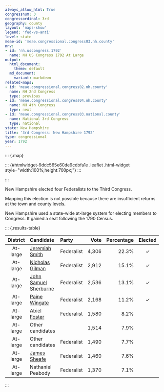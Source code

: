 ```yaml
---
always_allow_html: True
congressnum: 3
congressordinal: 3rd
geography: county
layout: 'maps-show'
legend: 'fed-vs-anti'
level: state
meae-id: 'meae.congressional.congress03.nh.county'
nnv:
- id: 'nh.uscongress.1792'
  name: NH US Congress 1792 At Large
output:
  html_document:
    theme: default
  md_document:
    variant: markdown
related-maps:
- id: 'meae.congressional.congress02.nh.county'
  name: NH 2nd Congress
  type: previous
- id: 'meae.congressional.congress04.nh.county'
  name: NH 4th Congress
  type: next
- id: 'meae.congressional.congress03.national.county'
  name: National 3rd Congress
  type: national
state: New Hampshire
title: '3rd Congress: New Hampshire 1792'
type: congressional
year: 1792
---
```


::: {.map}
<!--html_preserve-->
::: {#htmlwidget-9ddc565e60de9cdbfa1e .leaflet .html-widget style="width:100%;height:700px;"}
:::

<script type="application/json" data-for="htmlwidget-9ddc565e60de9cdbfa1e">{"x":{"options":{"minZoom":7,"maxZoom":12,"crs":{"crsClass":"L.Proj.CRS","code":"ESRI:32110","proj4def":"+proj=tmerc +lat_0=42.5 +lon_0=-71.66666666666667 +k=0.999966667 +x_0=300000 +y_0=0 +ellps=GRS80 +datum=NAD83 +units=m +no_defs","projectedBounds":null,"options":{"resolutions":[1048576,524288,262144,131072,65536,32768,16384,8192,4096,2048,1024,512,256,128,64,32,16,8,4,2,1]}},"zoomControl":false,"dragging":true},"calls":[{"method":"setMaxBounds","args":[42.2469859968746,-73.0072479093767,45.7553024920437,-70.1609510040495]},{"method":"addPolygons","args":[[[[{"lng":[-71.944792703227,-71.9288116934892,-72.2215627906209,-72.2829818109849,-72.4585198692103,-72.491122882699,-72.5160828905408,-72.5088588889981,-72.5427849019116,-72.5572479093767,-72.5528349098559,-72.5244319023333,-72.5321869072862,-72.473828889041,-72.4437638811785,-72.4673648918064,-72.4350688830784,-72.452101893402,-72.4337018917169,-72.4386938945784,-72.3955258839429,-72.410354890037,-72.3901048848782,-72.4159788946753,-72.3963618914066,-72.380301889866,-72.3985648973945,-72.3801968949549,-72.3296218798838,-72.2065598379821,-72.1064648027445,-72.0771467924439,-72.0672617891152,-72.0564617854443,-71.9352217442159,-72.0113477639775,-72.0468977742326,-72.0514577736212,-72.0900297831703,-72.0654307709161,-72.0454007642522,-72.0415397610401,-72.0089957481466,-72.0367917570479,-72.023403751263,-72.0381497542745,-72.062374751329,-72.0060677326373,-71.9743727130529,-71.944792703227],"lat":[42.7885950029019,42.7122439889178,42.7199769810478,42.7215579793709,42.7268619746927,42.7724749822701,42.7659589802223,42.7799289831023,42.8084909873958,42.8530289953373,42.8849780015121,42.9155840082155,42.9549550153799,42.9720550205124,43.0062540279326,43.0526580358843,43.084757042971,43.1614230567905,43.233284070845,43.2529140743507,43.3126140869185,43.3316840899889,43.3569360953631,43.3765400981647,43.4288831085546,43.4899751204392,43.5134441241944,43.572205135698,43.6002111425544,43.5847681437346,43.5535001412015,43.5446411405102,43.544004140713,43.5427541408315,43.5284591420974,43.4370011226247,43.4113001166872,43.3763181100172,43.3225760987381,43.2550530869085,43.2547910875054,43.2227540816309,43.187884076142,43.1825630742508,43.1601600704784,43.1288170641206,42.9448470287084,42.9439090303329,42.7893930021138,42.7885950029019]}]],[[{"lng":[-71.0843355690551,-71.0455475274248,-71.0100314804456,-71.0006824648044,-71.0955194965596,-71.1670095206411,-71.1632445181297,-71.1555195136661,-71.1313705000095,-71.3512845728875,-71.3586005743997,-71.3618905762646,-71.5646156427524,-71.5605416402913,-71.5323706242029,-71.5221936167147,-71.648272658141,-71.6509116550994,-71.6856876651428,-71.7280856792476,-71.7155636740389,-71.7277506772369,-71.6907226621602,-71.8636847161332,-71.8880147237941,-71.8944467266713,-71.9307067430074,-71.9352217442159,-72.0564617854443,-72.0672617891152,-72.0771467924439,-72.1064648027445,-72.2065598379821,-72.3296218798838,-72.3028688773897,-72.2509318624341,-72.2050148490598,-72.183343844164,-72.184789848112,-72.0906688231221,-72.1142738311177,-72.1169868337234,-72.102476830161,-72.0900598256965,-72.0951008281338,-72.0526198173969,-72.0318558106291,-72.0452308155831,-72.0314938118234,-72.048335817234,-72.0555308205507,-72.0337048145278,-72.0400838181964,-72.0428028191615,-72.0661678290904,-72.0478898260684,-72.0684978350236,-72.0334658252764,-72.0331368263474,-71.90690978578,-71.8724727734818,-71.8376577625043,-71.812902754684,-71.802354753539,-71.7647467417448,-71.7027817213715,-71.6618307092817,-71.6458907061213,-71.5781556850382,-71.5942606916883,-71.573084685589,-71.597223695019,-71.5598246827969,-71.5398986776248,-71.5625446861404,-71.5469866826151,-71.5878076983774,-71.5819836971792,-71.632095719058,-71.5738097019438,-71.5776037047765,-71.5516256974227,-71.5495346983115,-71.4958456828881,-71.5219366939583,-71.5162236936096,-71.541198703352,-71.5090666939451,-71.4879236863854,-71.4645566792896,-71.5024876921094,-71.4983356943692,-71.4288296743063,-71.4380886786181,-71.3978116689496,-71.4425896864051,-71.3849186665088,-71.3572536584165,-71.360665660646,-71.2843976368595,-71.2311226153584,-71.1470675861725,-71.0843355690551],"lat":[45.3053024920437,44.8549734129151,44.2847713107623,44.0765162729168,44.0751022697089,44.0765522677422,44.0558132640521,44.0246492585672,43.9317102422128,43.9184482328798,43.9029012297842,43.915558232013,43.8931192214538,43.8750802182591,43.7650381988381,43.6971911866027,43.6861691805568,43.6212381684341,43.5954751625445,43.5949701610983,43.5778481583185,43.56353315527,43.518061147995,43.4580281312938,43.4508381291739,43.4630171312356,43.5332961431418,43.5284591420974,43.5427541408315,43.544004140713,43.5446411405102,43.5535001412015,43.5847681437346,43.6002111425544,43.7027271623969,43.7401501710175,43.7709521782102,43.8081621857813,43.863403195904,43.9657922178086,43.9675222173513,43.9944892222082,44.0148902264246,44.0099122259201,44.0218402279403,44.0768052393989,44.0796352405978,44.0872252415478,44.1004762444217,44.0969152432181,44.11129024561,44.1315512500291,44.155759254241,44.1566222543093,44.1897832595917,44.2385032690733,44.2706302742432,44.3018882810835,44.3203742844547,44.3482932936746,44.3366372926833,44.3478102958508,44.3555562980658,44.3933893052803,44.406644308911,44.4137473122136,44.4403033183587,44.4751513251924,44.5021983322822,44.5216903352909,44.5379893389245,44.5585993418717,44.5644783441435,44.5888403491901,44.6028513509895,44.6299613563865,44.661520360758,44.6735433631141,44.7515213755231,44.7913883845816,44.8156123888081,44.8377373936216,44.8626023981486,44.9049894074846,44.9399904129029,44.9645794174854,44.9846504202605,45.0073234253543,45.001041424919,45.0136464279276,45.0133764266487,45.0700724368965,45.1238904487384,45.1420234516647,45.2035624639093,45.2383974686386,45.2333604696171,45.2533454740589,45.269844476874,45.302444485117,45.2497214774845,45.2397714784131,45.3053024920437]}]],[[{"lng":[-71.8944467266713,-71.8880147237941,-71.8636847161332,-71.6907226621602,-71.653389647968,-71.6634396504885,-71.6495966436693,-71.651444640321,-71.6273926296655,-71.5855526142327,-71.5887006144558,-71.6679996392189,-71.6029656120101,-71.6281586200916,-71.5125695767859,-71.4663495641265,-71.4546745557242,-71.449298552563,-71.3922435329666,-71.3753825233666,-71.4512775480539,-71.427070533971,-71.3865115204449,-71.36154050991,-71.3869955135333,-71.8541186686936,-71.8987166834976,-71.9288116934892,-71.944792703227,-71.9743727130529,-72.0060677326373,-72.062374751329,-72.0381497542745,-72.023403751263,-72.0367917570479,-72.0089957481466,-72.0415397610401,-72.0454007642522,-72.0654307709161,-72.0900297831703,-72.0514577736212,-72.0468977742326,-72.0113477639775,-71.9352217442159,-71.9307067430074,-71.8944467266713],"lat":[43.4630171312356,43.4508381291739,43.4580281312938,43.518061147995,43.4888021437348,43.4749861408422,43.4380281343922,43.371517121918,43.3268291143237,43.3012051108475,43.2872521081352,43.260147100555,43.1651160847718,43.160241083063,43.0759750708299,43.1222700809911,43.0442140666464,43.0203930623188,43.0089640619318,42.9391940492646,42.9307200453104,42.8249260260138,42.8234100269789,42.7836340201948,42.698804003275,42.7102939909075,42.7114279897149,42.7122439889178,42.7885950029019,42.7893930021138,42.9439090303329,42.9448470287084,43.1288170641206,43.1601600704784,43.1825630742508,43.187884076142,43.2227540816309,43.2547910875054,43.2550530869085,43.3225760987381,43.3763181100172,43.4113001166872,43.4370011226247,43.5284591420974,43.5332961431418,43.4630171312356]}]],[[{"lng":[-71.5471786104364,-71.2358664968986,-71.247185500055,-71.0367594225604,-71.0266944188574,-71.0731124310994,-70.8906213704679,-70.9151133769223,-70.8708423626282,-70.8400413513634,-70.8359303514184,-70.8642003615821,-70.850801357853,-70.8595023622292,-70.8130243465437,-70.7655943292726,-70.772220330426,-70.76223132782,-70.7373983182877,-70.7666973273855,-70.730798315945,-70.7406133186159,-70.7170273111375,-70.7117193086752,-70.7940573303622,-70.8106083334601,-70.8379563436742,-70.8250353386055,-70.8446723441993,-70.831329339969,-70.829691339132,-70.8189323361288,-70.8172963343357,-70.8239423364793,-70.8253973369381,-70.8486253441125,-70.8855983575883,-70.9292683722312,-71.0312024046249,-71.0642024126202,-71.1325034361208,-71.1852044519267,-71.181804447762,-71.2455054691488,-71.2559544722455,-71.2942054827125,-71.3869955135333,-71.36154050991,-71.3865115204449,-71.427070533971,-71.4512775480539,-71.3753825233666,-71.3922435329666,-71.449298552563,-71.4546745557242,-71.4663495641265,-71.5125695767859,-71.6281586200916,-71.6029656120101,-71.6679996392189,-71.5887006144558,-71.5855526142327,-71.6273926296655,-71.651444640321,-71.6495966436693,-71.6194866339854,-71.6004126270982,-71.5471786104364],"lat":[43.4527581403775,43.2847641186781,43.2741911163447,43.1442640983795,43.1380360975127,43.0817240854793,43.0829740912553,43.0528500848259,43.0605550876183,43.0423850851126,43.0678020900395,43.0812960917361,43.0942980945949,43.1206370993023,43.1168530999894,43.0903920964201,43.0715510926625,43.0844250953941,43.0617150918477,43.049998088755,43.0590970915504,43.048393089233,43.0550710912014,43.0425530889932,42.9399190670958,42.8966020583832,42.9169110614162,42.9029480591549,42.8861880553849,42.889832056477,42.8845510555236,42.8948510578012,42.8723000535689,42.8711450531504,42.8707000530223,42.8609490504737,42.8824990534553,42.8850080526163,42.8590980446177,42.8062990335872,42.8213980343815,42.7916980271318,42.7375990169443,42.7425990159519,42.7361120143978,42.6969990057797,42.698804003275,42.7836340201948,42.8234100269789,42.8249260260138,42.9307200453104,42.9391940492646,43.0089640619318,43.0203930623188,43.0442140666464,43.1222700809911,43.0759750708299,43.160241083063,43.1651160847718,43.260147100555,43.2872521081352,43.3012051108475,43.3268291143237,43.371517121918,43.4380281343922,43.4437701364169,43.4347841353441,43.4527581403775]}]],[[{"lng":[-71.1670095206411,-71.0955194965596,-71.0006824648044,-70.994327454806,-70.9890684440959,-70.972717425663,-70.9508384172387,-70.9621824204507,-70.9546924161083,-70.9760044214343,-70.9611334159481,-70.9609494141799,-70.986812421361,-70.9859654191102,-70.9730694130621,-70.9308443982348,-70.8817043782052,-70.8096413515228,-70.8250013536699,-70.8284203518007,-70.8599763649358,-70.8526853604654,-70.917569382175,-70.8678523648706,-70.8643883621791,-70.8883863706378,-70.8770373664352,-70.8906213704679,-71.0731124310994,-71.0266944188574,-71.0367594225604,-71.247185500055,-71.2358664968986,-71.5471786104364,-71.6004126270982,-71.6194866339854,-71.6495966436693,-71.6634396504885,-71.653389647968,-71.6907226621602,-71.7277506772369,-71.7155636740389,-71.7280856792476,-71.6856876651428,-71.6509116550994,-71.648272658141,-71.5221936167147,-71.5323706242029,-71.5605416402913,-71.5646156427524,-71.3618905762646,-71.3586005743997,-71.3512845728875,-71.1313705000095,-71.1555195136661,-71.1632445181297,-71.1670095206411],"lat":[44.0765522677422,44.0751022697089,44.0765162729168,43.944187248765,43.7924492208966,43.5702641801405,43.5510361772279,43.5410421750178,43.5091941693072,43.4781611628627,43.4691191616286,43.4394741560946,43.414274150592,43.3800321442099,43.3495721388981,43.3365241377389,43.2724921272151,43.2254171205447,43.1726951101564,43.1191930999671,43.1659031078211,43.1296311012044,43.1315890996123,43.1181860985881,43.0908130935272,43.0992150943885,43.0916440933022,43.0829740912553,43.0817240854793,43.1380360975127,43.1442640983795,43.2741911163447,43.2847641186781,43.4527581403775,43.4347841353441,43.4437701364169,43.4380281343922,43.4749861408422,43.4888021437348,43.518061147995,43.56353315527,43.5778481583185,43.5949701610983,43.5954751625445,43.6212381684341,43.6861691805568,43.6971911866027,43.7650381988381,43.8750802182591,43.8931192214538,43.915558232013,43.9029012297842,43.9184482328798,43.9317102422128,44.0246492585672,44.0558132640521,44.0765522677422]}]]],null,null,{"interactive":true,"className":"","stroke":true,"color":"#bbb","weight":2,"opacity":1,"fill":true,"fillColor":["#FFFFFF","#FFFFFF","#FFFFFF","#FFFFFF","#FFFFFF"],"fillOpacity":1,"dashArray":"5, 5","smoothFactor":1,"noClip":false},["<b>Cheshire County, New Hampshire<\/b><br/>","<b>Grafton County, New Hampshire<\/b><br/>","<b>Hillsborough County, New Hampshire<\/b><br/>","<b>Rockingham County, New Hampshire<\/b><br/>","<b>Strafford County, New Hampshire<\/b><br/>"],null,["Cheshire County","Grafton County","Hillsborough County","Rockingham County","Strafford County"],{"interactive":false,"permanent":false,"direction":"auto","opacity":1,"offset":[0,0],"textsize":"10px","textOnly":false,"className":"","sticky":true},null]},{"method":"addPolygons","args":[[[[{"lng":[-70.6170250097467,-70.6149710036071,-70.6109510040495,-70.613408977044,-70.6170250097467],"lat":[42.9772249866355,42.9785760173521,42.9766339868857,42.9734080018503,42.9772249866355]}],[{"lng":[-70.8106293412168,-70.8173060245697,-70.8176542464881,-70.822375032606,-70.8294730266229,-70.8306170091194,-70.8249679882939,-70.8259849800901,-70.8303489674677,-70.8357809556853,-70.8349580085449,-70.8308970211109,-70.8376380193999,-70.8358592269944,-70.8285900064626,-70.8205459860422,-70.8193119777295,-70.8109990047684,-70.8156630237936,-70.8167550222349,-70.8172960099673,-70.820896000966,-70.8307949723852,-70.8372029818432,-70.8486249740548,-70.8566970027768,-70.8855979740892,-70.9001980259277,-70.9054980078858,-70.9139449778998,-70.9266340067172,-70.9307989727441,-70.9560000396463,-70.960000001994,-70.9693999878055,-70.9814709916678,-70.9976009866503,-71.0312010314925,-71.0444009969592,-71.053601020173,-71.0581009684557,-71.0642009861611,-71.0722009983512,-71.081701989624,-71.0913020482537,-71.1018020018967,-71.1037929854065,-71.1245030361282,-71.1325029944526,-71.1435030036031,-71.149702993339,-71.166664977486,-71.1861040037052,-71.1833029733556,-71.1826419954479,-71.1818030156452,-71.2086040161784,-71.2239039962695,-71.2265009978886,-71.2334040301393,-71.2455039730919,-71.2495039929445,-71.2559540015409,-71.2660050178009,-71.2679050024174,-71.2789289815863,-71.2942049996617,-71.3130409745839,-71.3302059928684,-71.3518740095945,-71.3653069649542,-71.4203079912132,-71.4314080154843,-71.4323079834444,-71.4491100147233,-71.467708960637,-71.4995099888112,-71.5390109790521,-71.5974130196955,-71.6018129731674,-71.6128130225049,-71.6420139875383,-71.7267170007704,-71.7495170141112,-71.7506169908873,-71.8113190143927,-71.8116190400574,-71.8560470187045,-71.8847219683173,-71.936076009706,-71.9497900058429,-71.9814019966356,-72.0608110234506,-72.1245259837852,-72.2036440415805,-72.2395119892381,-72.2700730267276,-72.2829809798011,-72.2936340201142,-72.3201499703854,-72.4010539802355,-72.4378040037026,-72.4585189859541,-72.4586119875683,-72.4596670106646,-72.4619629619846,-72.4638249969264,-72.4644139869696,-72.4730710109149,-72.4742819943731,-72.475283988164,-72.4756259743419,-72.4759380324026,-72.4773350068841,-72.4773979739375,-72.483916018014,-72.4873010038356,-72.4883880327362,-72.4889470023557,-72.4916810180834,-72.4973910157492,-72.5015279907093,-72.5120500047709,-72.5164530113565,-72.5167309773798,-72.5151590258884,-72.5083719682168,-72.5088579814662,-72.5117460163054,-72.5183540052138,-72.5395999905226,-72.542907996778,-72.5425970108279,-72.5421009806266,-72.5429680263111,-72.5454499828553,-72.5461009814401,-72.5469999885414,-72.5476460040142,-72.5486359955722,-72.5534260160519,-72.5555390458561,-72.5567499519814,-72.5569360288498,-72.5567499921294,-72.5542320070271,-72.5549449776906,-72.5553490225269,-72.5554150002183,-72.5533629993311,-72.5528339891063,-72.5464909909497,-72.5407079971456,-72.5314689863282,-72.5315580507407,-72.5314330021004,-72.5291909719593,-72.5246169966331,-72.5242419979769,-72.5258870201831,-72.5262899796145,-72.5268800190673,-72.5270650035855,-72.5266239913111,-72.5268410130752,-72.5280520078758,-72.5329680225801,-72.5336809841333,-72.5317819807986,-72.5234049821596,-72.5190450151057,-72.507901013802,-72.5042259902333,-72.4925969936187,-72.4837290098866,-72.4831689858224,-72.4811769969186,-72.4746989889962,-72.4692839748691,-72.4659850046287,-72.4616269860934,-72.4618769662463,-72.4637770063482,-72.4640260399812,-72.4643069641963,-72.4651489990233,-72.4645889656289,-72.4638729848634,-72.4599509767386,-72.4569359678406,-72.4487139921821,-72.4437619901365,-72.4446349924955,-72.4477810062181,-72.4570350000131,-72.4608689948631,-72.4619290043524,-72.462988982472,-72.4609049976297,-72.4604070198685,-72.4610320379906,-72.4644609951546,-72.4670819821321,-72.4664910172268,-72.4625340548749,-72.4562370085414,-72.4512810058025,-72.4452020051122,-72.4398700268891,-72.4361900300056,-72.435066017809,-72.437810993564,-72.4383720119783,-72.4387459787534,-72.4396199925572,-72.4429579924777,-72.4424270044563,-72.43890201514,-72.4333790077342,-72.4331600005294,-72.432784962929,-72.435935987916,-72.4429330167327,-72.442184013628,-72.4415289723866,-72.440748947878,-72.4425280169492,-72.4501130052003,-72.4528289993624,-72.4532040088623,-72.4567020206499,-72.4563360249709,-72.4528010356441,-72.4515529794906,-72.4521000151222,-72.4518679503843,-72.452649962354,-72.4488089460684,-72.4434050156909,-72.4437490403854,-72.4494350085978,-72.450279992332,-72.447936004188,-72.4462809801292,-72.4389690055096,-72.4377190254309,-72.4388749973974,-72.4393129953753,-72.43940699143,-72.4405000333366,-72.4391559768558,-72.4338100086031,-72.4391869944936,-72.4387549768485,-72.4375040309095,-72.4363780153455,-72.4300599736848,-72.4287150321749,-72.4215830073687,-72.4155750315737,-72.4154499780921,-72.4097520156726,-72.4095650231335,-72.4078419970549,-72.4053659728059,-72.4036729825081,-72.4027000149537,-72.3988769929881,-72.3971229759313,-72.3955250701663,-72.3959299739411,-72.3971499963723,-72.3976190141605,-72.4034700110563,-72.4101970004922,-72.4091309905706,-72.4090369971876,-72.4065470058804,-72.4009810186516,-72.3909200368266,-72.3921700162379,-72.4039490021839,-72.4145050245125,-72.4149110036004,-72.4158830089058,-72.4131539658911,-72.4111789967079,-72.4047200025235,-72.4034019851573,-72.4001310058732,-72.399971982337,-72.3988710024378,-72.3957910292426,-72.3958169969352,-72.3934889958971,-72.3905669984307,-72.3912849624861,-72.3926280076898,-72.3920920019415,-72.386940977782,-72.3868469434319,-72.3838000189268,-72.3815650151466,-72.3814689948523,-72.3813430136264,-72.381374002785,-72.3812479961225,-72.3803620250604,-72.3816769631043,-72.383275996812,-72.3841530028444,-72.3846860069277,-72.3963050174042,-72.3985629985046,-72.3969270425153,-72.3962240132987,-72.3957209842045,-72.3955730119775,-72.395634990026,-72.3940300057595,-72.3917679939768,-72.3903229591186,-72.3862040006364,-72.3814849891311,-72.3805399877666,-72.3815409898201,-72.3807829878543,-72.3810940028617,-72.3825629865718,-72.3819319697028,-72.3801399765936,-72.3801959950547,-72.3749879919383,-72.3639160020154,-72.3543900033757,-72.3506169917927,-72.3424749932978,-72.3364699918953,-72.3279169813643,-72.3278539711477,-72.3295220111799,-72.3327000112216,-72.3347450379208,-72.3344010107352,-72.3314200197341,-72.3302239776559,-72.3289659797575,-72.3273619857501,-72.3293450064819,-72.3293769965551,-72.3297230499563,-72.3296599892101,-72.3258220030163,-72.317701998002,-72.3139569906348,-72.3145869877775,-72.3140829837814,-72.314020009187,-72.3091020096555,-72.3088570106254,-72.3056130165136,-72.3026519627062,-72.3024950010133,-72.3027139926279,-72.3047920185789,-72.3051069974833,-72.3056729970659,-72.3053259969787,-72.3027100224838,-72.3034339885142,-72.3023309864624,-72.3015750006351,-72.3003460227064,-72.3003289803668,-72.3002199941035,-72.2955560084606,-72.2922149971246,-72.2862250075076,-72.2832919976485,-72.2827870060907,-72.2812420085004,-72.2760719932789,-72.2751870133225,-72.2711799723594,-72.2675229905473,-72.2650650035846,-72.2489430347889,-72.2400249657646,-72.2327130130947,-72.2322390240781,-72.2346359855895,-72.2370620193165,-72.2375979995283,-72.2369669758631,-72.2327440091821,-72.2275399861415,-72.2249050051527,-72.2220690005079,-72.2180989616814,-72.2108150138023,-72.2050130172389,-72.2047599855499,-72.2051079754662,-72.2052970176797,-72.2035319747314,-72.2052989968366,-72.2055210519418,-72.2054889836907,-72.204070013389,-72.1985500001063,-72.1974140028842,-72.1943519771353,-72.1905009696193,-72.1874369983533,-72.1833330206831,-72.1833639752566,-72.1850050196481,-72.1869600034211,-72.1875910088492,-72.1885699777388,-72.1862379824349,-72.1822030098694,-72.1832440203952,-72.1828640002201,-72.1830219956645,-72.1853899997309,-72.1879159555147,-72.1829559841771,-72.1768270076627,-72.170414005788,-72.168928997107,-72.1674759835318,-72.1675070053292,-72.171493987483,-72.172944972708,-72.17278499167,-72.1706039915147,-72.1633609853589,-72.1592159693428,-72.1585850008717,-72.1513240187983,-72.1426209907843,-72.1357849823317,-72.132980976107,-72.1226539834083,-72.1180129409672,-72.1179469596655,-72.1180409898563,-72.1167659770615,-72.1187639933712,-72.1173930038675,-72.1108720140245,-72.1044209998617,-72.1005010206075,-72.0986889844839,-72.0994619508746,-72.100542991523,-72.0992999749046,-72.090839021117,-72.0931089754372,-72.0980909901779,-72.1043939806031,-72.1060040001319,-72.1120099840288,-72.1129109773486,-72.1147019850459,-72.113437017851,-72.1129839889889,-72.1117500052326,-72.1123879945182,-72.1169410078402,-72.1100880130232,-72.1090189928644,-72.1036069996852,-72.1052919595192,-72.0998790378002,-72.0946530070084,-72.0922440088073,-72.0905039905802,-72.093777982751,-72.0956690256625,-72.0940559964252,-72.0904779988868,-72.0848709529154,-72.082970012269,-72.0820210286886,-72.0818000166999,-72.0799959993925,-72.075003979714,-72.0789650008333,-72.0795950080853,-72.0765559836632,-72.0664219823574,-72.0627129758594,-72.0684050179651,-72.0691499940888,-72.0654149918621,-72.0588630033111,-72.0553129925084,-72.0534819706346,-72.0482890336661,-72.0482790297497,-72.0511769944589,-72.0499829835383,-72.0420880210732,-72.0402790319864,-72.0385259943592,-72.0334500178487,-72.0318979669671,-72.0337389924411,-72.0473049884916,-72.0462350139296,-72.03755398008,-72.0342899554417,-72.0318779894705,-72.0312400131741,-72.0329830083331,-72.0396739747705,-72.0425920101794,-72.0434819730579,-72.0492210076293,-72.0512499977503,-72.0548309917951,-72.0528599807027,-72.0523419995498,-72.046430005992,-72.0407279785294,-72.037288003652,-72.03678298271,-72.0337030315352,-72.0367489934373,-72.0416339749668,-72.0420450053677,-72.0420909923235,-72.0426449849643,-72.042866993245,-72.042122012297,-72.0421029843791,-72.0441020250969,-72.0426729865043,-72.0423869961994,-72.0481010093771,-72.0486720328003,-72.0521960121093,-72.056860996778,-72.0569879998892,-72.0613380041472,-72.0659110168758,-72.0646089953311,-72.0596149462697,-72.0581940411857,-72.0580659864625,-72.0587960059403,-72.059717000834,-72.0559029880072,-72.0532330185536,-72.0530429491675,-72.0539949802927,-72.050209987226,-72.0478890140417,-72.0490000356719,-72.0510019492374,-72.055693980466,-72.0580329602702,-72.0597819954678,-72.0605180187643,-72.0608780002907,-72.0611739980174,-72.0603780028977,-72.0588799724991,-72.0608459881247,-72.0645440327372,-72.0677740140526,-72.0654339677243,-72.0588800092547,-72.0560780028584,-72.0540459881929,-72.0457450259769,-72.0437759851039,-72.0398369826544,-72.03900399201,-72.0334649972035,-72.0323169984755,-72.0324439930751,-72.0315489940227,-72.0323410318604,-72.0336789963857,-72.0331359786685,-72.0313220228431,-72.0296980173577,-72.019130007364,-72.0121729880215,-72.0017920285435,-71.9936620069723,-71.9864840071904,-71.9846169938294,-71.9842819647409,-71.9811199813548,-71.9631329771557,-71.9581189969947,-71.9565169901343,-71.9451630026926,-71.9353949893982,-71.929110014669,-71.9250879644883,-71.9174339743494,-71.9069089780702,-71.9023319973321,-71.8913729589005,-71.8884839907768,-71.8881819702234,-71.8849169771208,-71.883973020619,-71.8811539514602,-71.8786959888122,-71.8769739828588,-71.8762899838155,-71.8724719489433,-71.8714879848947,-71.8632910006238,-71.8609739919555,-71.8552569840497,-71.8463469881436,-71.8415899919809,-71.8332609737956,-71.8296040067139,-71.8248490296983,-71.8205349985202,-71.8197830189784,-71.8143509865324,-71.8123259796277,-71.8125430071801,-71.8146860188078,-71.8157099895201,-71.8160650029115,-71.8124239585802,-71.8157729865431,-71.8141410198431,-71.8094229828526,-71.8088279868137,-71.8076600173373,-71.8029219830941,-71.8001339752456,-71.8034889926258,-71.802992983322,-71.7977559910691,-71.7945869917154,-71.7916090211831,-71.7786130048239,-71.7768039976016,-71.7753990200132,-71.7749159811999,-71.7728010268421,-71.7690690212705,-71.7678879843662,-71.7657190039658,-71.7560909946263,-71.7495329866817,-71.7455520079209,-71.7450110070912,-71.7431040102654,-71.7388149984,-71.737835971595,-71.7315200015617,-71.7212010069927,-71.717159021342,-71.7089340066039,-71.703067985591,-71.6994339641361,-71.6944910015724,-71.6915899860932,-71.6851800067346,-71.6826289645243,-71.6774860116498,-71.6795229952838,-71.6773840025046,-71.6706669916204,-71.6641909655358,-71.6603939232119,-71.6584460052025,-71.6572179959768,-71.6534730363475,-71.6450680490532,-71.6404039858901,-71.6408470314167,-71.6465509854608,-71.6478639755215,-71.647177013811,-71.6380979961623,-71.6310069677842,-71.6251979990176,-71.625199034296,-71.6346830146721,-71.6336949900087,-71.6304410119527,-71.6254609659351,-71.6220769738329,-71.6196239965859,-71.6137830154697,-71.6078109834277,-71.5994800089861,-71.5954840286803,-71.5947419727413,-71.5943029849973,-71.5902560123797,-71.5891749802013,-71.5869719762399,-71.5866530137329,-71.5866480125084,-71.5890450233276,-71.5866500009128,-71.5838699843337,-71.5793029990622,-71.5770679481591,-71.5802629929221,-71.5849589909339,-71.5856809636157,-71.5874199597939,-71.5936189885498,-71.5942589877476,-71.5920560120142,-71.5836540170064,-71.5768840091774,-71.5730190133087,-71.575193031871,-71.5825129921408,-71.5864450012556,-71.5977630043585,-71.5981160068821,-71.5950519600845,-71.5949879840896,-71.5939229883951,-71.5920909783794,-71.5836000076652,-71.5755189996605,-71.5715109895245,-71.5633989891624,-71.5597300001744,-71.5589849868425,-71.5579720072699,-71.5556880106051,-71.5537479845173,-71.5516699891322,-71.5507430061345,-71.5491120133767,-71.5515729932476,-71.5532999815814,-71.5547059769881,-71.5512199881319,-71.5514769922794,-71.5465210365596,-71.5377240068819,-71.536987001128,-71.5362509925003,-71.5386830348094,-71.5398979750216,-71.5405360290703,-71.544598993782,-71.5492360070361,-71.5492680029121,-71.5486289746399,-71.5478599788664,-71.5490439970087,-71.5535859843782,-71.5569679858566,-71.5547370015447,-71.5540339897775,-71.556017002787,-71.5594400457822,-71.5607510212409,-71.5615189819664,-71.555377012899,-71.554096975809,-71.5565599839607,-71.5557600366694,-71.5485920262842,-71.5528420420699,-71.5571679946205,-71.5558589891998,-71.5508569849208,-71.5480090165245,-71.5468890508747,-71.5486809479461,-71.5541210055158,-71.5573229807419,-71.5626359916373,-71.5621239913808,-71.5581220002137,-71.5585710197375,-71.5618999918318,-71.5617720247849,-71.563538477218,-71.5668879888567,-71.5676450099555,-71.5721630057837,-71.5751520373615,-71.5788509825874,-71.5802410069805,-71.5768929957537,-71.5772080112874,-71.5822590117854,-71.5878229856129,-71.5847980260827,-71.5865300182091,-71.5819509780497,-71.5825600386193,-71.5900240021735,-71.595597974291,-71.596400024064,-71.5946710107851,-71.5980420194763,-71.5941360147699,-71.6001620020767,-71.5992050085336,-71.6003280018634,-71.6049119901304,-71.6113930088421,-71.6130940289449,-71.6147619916776,-71.6180660284873,-71.6183550054636,-71.6174309915566,-71.6225929931371,-71.6232660200026,-71.6245329894075,-71.6253230293421,-71.6254770008667,-71.6250580414841,-71.6251800417433,-71.6292169825044,-71.6320940067223,-71.6305689913775,-71.6239240127356,-71.6184419805604,-71.6142380033244,-71.6142670066687,-71.6132060060069,-71.6111659841448,-71.6062569913303,-71.5991859340451,-71.5968569933541,-71.5969489900653,-71.5929660107422,-71.5843919989434,-71.5800050077893,-71.5717060160727,-71.5731290133992,-71.5692159867764,-71.5709949428359,-71.5713500338081,-71.572949015392,-71.5754999864046,-71.5743140427493,-71.5683859734826,-71.564759989857,-71.5619119592881,-71.5576720015777,-71.5529709834891,-71.552653981682,-71.5566189767095,-71.5567079863941,-71.5521120041364,-71.5506260389963,-71.5490519928726,-71.5503039883002,-71.5495330287761,-71.5459010073469,-71.5401159932941,-71.5360990313939,-71.5320160234064,-71.5291539944572,-71.5288889787701,-71.5223930179005,-71.519400965159,-71.515588005975,-71.51171202955,-71.5129899962299,-71.5090019881297,-71.506986010474,-71.502473020796,-71.4963890086809,-71.4969720134695,-71.4967159966281,-71.4956880100787,-71.4972019775945,-71.5006619843194,-71.5008549543656,-71.5015909778874,-71.5098510152201,-71.5153489897582,-71.5165339780369,-71.520006995149,-71.5214220131838,-71.5198130098876,-71.5169489825137,-71.5154980064612,-71.5177489784234,-71.5174890110646,-71.5161029721638,-71.5149059996208,-71.5162229781691,-71.5223060304523,-71.5241719947248,-71.5271629868605,-71.5316049946496,-71.5346940073744,-71.536881980581,-71.5406499706597,-71.5401020006483,-71.5379160139261,-71.5348789363559,-71.5300910047612,-71.5250160195295,-71.5200220085879,-71.5146090199211,-71.5077589954962,-71.5076740010229,-71.5049999883494,-71.4995280029097,-71.494112005049,-71.4875649843855,-71.4842490159974,-71.479095959211,-71.4779070293456,-71.4732689920236,-71.4672449839432,-71.4664079948798,-71.5024870164887,-71.4990400136081,-71.4999450287057,-71.4940090549675,-71.4922049904275,-71.491084978224,-71.4931499872132,-71.5008739979487,-71.5050909927659,-71.4989290060223,-71.4995270313758,-71.4971639752647,-71.4961050155129,-71.4977859954619,-71.4896600030512,-71.4861190026169,-71.4824430123208,-71.4759310019192,-71.4686399963301,-71.4655470231305,-71.459127974631,-71.4583230020167,-71.4492570157751,-71.4500659904744,-71.4480329903342,-71.4402539844032,-71.4401899964745,-71.4324439907187,-71.4288280063303,-71.4269490160661,-71.4359239904017,-71.433727964089,-71.4267500032881,-71.4236799927915,-71.4246810428017,-71.4190580299817,-71.4179590043081,-71.414596969922,-71.4157920018617,-71.4140450144491,-71.4087769716342,-71.4049579839856,-71.4056359929592,-71.4008180308866,-71.3978100052226,-71.3991000186608,-71.4032669990497,-71.4078250172433,-71.4155530180849,-71.4176530126777,-71.4265130118308,-71.4389660262131,-71.4438829624677,-71.438546012951,-71.4330140319579,-71.4283880097875,-71.4203349906068,-71.417131996403,-71.4133480026866,-71.4121500055646,-71.4069729968089,-71.4026380044024,-71.3939699963689,-71.3894119997503,-71.3843029749797,-71.3801580182096,-71.3776299883171,-71.3752989706002,-71.363012988281,-71.3587069865293,-71.3567360123922,-71.3595579711848,-71.3628310131604,-71.3604049783358,-71.352604033562,-71.3472660057567,-71.3429610080003,-71.3363919820457,-71.331733028451,-71.3209220020977,-71.3143180010648,-71.3090079930971,-71.3011070144066,-71.2970920267356,-71.2912949368721,-71.2872139961254,-71.2837489661571,-71.2799630198879,-71.2723199924741,-71.2649390246194,-71.266754003888,-71.2643940213771,-71.2630420004743,-71.2584810071092,-71.2560860023058,-71.24838198968,-71.2444989728202,-71.2393459708298,-71.2362709837201,-71.2317339776635,-71.2311220269621,-71.2280479734654,-71.2216060019512,-71.2206340120565,-71.2115080307376,-71.2033890269482,-71.1971430156303,-71.1948780075196,-71.1837850141684,-71.1825870052598,-71.1785760118974,-71.1733670074909,-71.1674459981608,-71.1621009852118,-71.1546660111752,-71.1448009891775,-71.1339940064395,-71.1319529966807,-71.127961989455,-71.1245170006735,-71.1236640176988,-71.1199139441238,-71.1201120044348,-71.1162649951914,-71.1166570300097,-71.1107350114823,-71.1073389838147,-71.110743004024,-71.1086750105316,-71.1045659794605,-71.1051509936671,-71.0971249666761,-71.0894830187161,-71.0843340012504,-71.0821140125985,-71.078374994699,-71.0769140002545,-71.0756399893027,-71.0726000032543,-71.0693870032242,-71.0658360012042,-71.0590040568599,-71.0578609586258,-71.0527069928037,-71.04762294497,-71.0473279843856,-71.0463279770514,-71.0432639507867,-71.0410939809429,-71.0375179792813,-71.0375149767321,-71.035153000108,-71.0339950251591,-71.0310389633627,-71.0304739771231,-71.028743993152,-71.0266550232827,-71.0260719975014,-71.0241050094048,-71.0229920053297,-71.0215260001145,-71.0181779827236,-71.0179120290242,-71.0156110109431,-71.0153560235641,-71.0129360123436,-71.0112700139209,-71.0100300103826,-71.0094939517597,-71.0087359852393,-71.008567014337,-71.007140999016,-71.0064699942947,-71.0021189771953,-71.0014910330599,-70.9998639723459,-70.9995129942571,-70.9984509700916,-70.9978119644306,-70.9969859799709,-70.9965619929173,-70.995991051132,-70.9947380193976,-70.9934559952485,-70.9926529528316,-70.9918559418029,-70.9905900084178,-70.989929004005,-70.9898539922108,-70.9891700575376,-70.989067068223,-70.9874399516954,-70.9849009895228,-70.983022537294,-70.9821160162953,-70.9819459924767,-70.9757049893453,-70.975060005646,-70.9748099949485,-70.9732630231739,-70.9729860054655,-70.9727160067055,-70.9724239658395,-70.9669139787192,-70.9629379849067,-70.9601079636307,-70.955859998898,-70.9547070195007,-70.9533219692194,-70.952692992455,-70.952629016722,-70.9539170171804,-70.9546699775637,-70.9590389660302,-70.9617099764952,-70.9619930086449,-70.9624949745488,-70.9633439799312,-70.9633420120622,-70.9586880077702,-70.9571579959509,-70.9540660384264,-70.9540450347393,-70.9565029855206,-70.9550059876721,-70.9569529539633,-70.9588039935101,-70.959089994103,-70.9591849656522,-70.9645229369453,-70.9646149814804,-70.9682239857228,-70.9689750009094,-70.9679369943205,-70.9754710230365,-70.9750930065262,-70.9700040107088,-70.9676499893925,-70.9651070385508,-70.9644329978778,-70.9613010690292,-70.961079014409,-70.9622120152911,-70.9624459801223,-70.9645359789416,-70.9669000092717,-70.9654650111002,-70.9618590051023,-70.9611500070061,-70.9659069974329,-70.9683049763487,-70.9686280061923,-70.9687279820458,-70.9710389960431,-70.9760569861553,-70.982507995926,-70.9856069801407,-70.9871249867734,-70.9872489769523,-70.9867459814937,-70.9858609581775,-70.9828170051835,-70.982659000627,-70.9829699995351,-70.987641004219,-70.9876489833964,-70.9851520030227,-70.9859579942279,-70.9859649834099,-70.9843049658916,-70.9818590127299,-70.9806239768255,-70.9764080079943,-70.974156011855,-70.976736049467,-70.9719749951355,-70.9730680097389,-70.9668979516563,-70.967228998959,-70.9604390041395,-70.9565280315512,-70.9543260196095,-70.9471009913386,-70.9404999683621,-70.9371100068891,-70.9327250299298,-70.9316409965084,-70.9260409704567,-70.9252450031597,-70.922307003042,-70.9196450056954,-70.9192169748413,-70.9121510042565,-70.9149710032369,-70.9098049596547,-70.9084049959981,-70.9028050235118,-70.9018049997708,-70.8966050229759,-70.9019050071779,-70.9074050074699,-70.9060049561248,-70.8975050180924,-70.8988050069573,-70.8963040077321,-70.8865039985212,-70.8840039979141,-70.8858039997132,-70.8817039892371,-70.8752040291606,-70.873653029576,-70.8723260068155,-70.8708149783841,-70.8700979877318,-70.864465982499,-70.8607920408553,-70.8606440181265,-70.8596069838368,-70.855081967641,-70.8522899889989,-70.8459420490495,-70.8456539882688,-70.8433019873256,-70.8428139880566,-70.8392130090979,-70.8388919727724,-70.8372740427559,-70.8336500003959,-70.8289019908546,-70.828401980398,-70.828802033168,-70.81786497383,-70.8156360038656,-70.8172840069044,-70.8127220026031,-70.8115010167459,-70.8100209825865,-70.8109519866291,-70.8136530152887,-70.8131190493462,-70.816903012374,-70.8165979863421,-70.8207630049616,-70.8191150219627,-70.8198929992352,-70.8246539833209,-70.8283009864953,-70.8248010065203,-70.8235010031238,-70.8275009565019,-70.8291009793776,-70.8337999744998,-70.8331640010684,-70.8345228032662,-70.8325999831451,-70.8349000083638,-70.8326999887148,-70.8344000053551,-70.8309000182862,-70.827200011538,-70.8309000247051,-70.8414000180527,-70.843500027996,-70.8460010050032,-70.8421999830292,-70.8439009832083,-70.8446009318501,-70.848000999004,-70.8489009599241,-70.8468009893427,-70.852300988521,-70.8630609793758,-70.8686149866267,-70.8751969920302,-70.8774499792135,-70.8819810312573,-70.8872160046374,-70.891611005884,-70.8994539710887,-70.9041839914717,-70.9055420154717,-70.89678399376,-70.8917330427865,-70.8873230194593,-70.8825309863967,-70.8815339972981,-70.8765729971182,-70.8698049958539,-70.8675769761276,-70.8710869807737,-70.8672110008297,-70.8691490086462,-70.8662639975588,-70.8656049745741,-70.8725209902154,-70.8722769371894,-70.8775640118954,-70.8771630019831,-70.8825959921027,-70.8877769986668,-70.8971669593978,-70.8994140046541,-70.8984170225182,-70.9060610031376,-70.906843012035,-70.9158250047447,-70.9116470218409,-70.9118980025242,-70.9160469924485,-70.9148940122818,-70.9177019884007,-70.9129950166939,-70.9127130164072,-70.906255995057,-70.903199982706,-70.8925049878517,-70.8837410153047,-70.8757260045982,-70.8708419926344,-70.8615180130776,-70.8614570051407,-70.854285006875,-70.849707044428,-70.8402924521952,-70.8452360164675,-70.8391629912403,-70.8333070473322,-70.8326159772968,-70.834860027153,-70.8391990032174,-70.8452989898572,-70.8423990082719,-70.8433989930109,-70.846899991435,-70.8510999819135,-70.8578999952911,-70.8611999788965,-70.860100003607,-70.8581999980119,-70.8508000010177,-70.8551099679005,-70.8520890268693,-70.8539809728194,-70.8545600283767,-70.8528209981132,-70.8481670075019,-70.8479529941803,-70.8439560073555,-70.8407820204474,-70.8360360159866,-70.8319620292152,-70.8245770273038,-70.8130249844628,-70.8100189842579,-70.8053349707279,-70.8014130477217,-70.7954770004384,-70.782998042083,-70.7789979989871,-70.7725980217947,-70.7674980235901,-70.7612969973062,-70.7605969700503,-70.7502969777827,-70.7480970042475,-70.7536970413627,-70.7511970159772,-70.7399969846337,-70.737396031652,-70.7391960087174,-70.7330959494148,-70.7317959744517,-70.7254960262356,-70.7259959829539,-70.7234960171772,-70.7276959926815,-70.7294960130241,-70.725496025465,-70.7152960110531,-70.7123959795278,-70.7129960159365,-70.7138960037346,-70.7186959935838,-70.7233960258855,-70.7275960117076,-70.7316620185134,-70.7297700061883,-70.7351720211221,-70.7299530054122,-70.7283050260386,-70.7189970180532,-70.7175170006435,-70.7135800239818,-70.7117490332952,-70.7154420165431,-70.7160980359734,-70.7189360057891,-70.725802998028,-70.7284429855724,-70.732135010892,-70.73268402733,-70.7354770178585,-70.7424039851229,-70.7449069695939,-70.7455629935102,-70.75046097135,-70.7517960166902,-70.747872986163,-70.7502240205682,-70.7551379823482,-70.7614739861376,-70.7645669817453,-70.7643220114883,-70.7690089509899,-70.7719130120639,-70.7697370077537,-70.7722120019407,-70.776088010136,-70.7790680042636,-70.7861360078048,-70.7866070144919,-70.7906820017409,-70.7945960059585,-70.7978059706581,-70.7981530005392,-70.7999960136433,-70.8054799976064,-70.8087120200678,-70.8106809889968,-70.8106293412168],"lat":[42.8966196646635,42.8976160009897,42.905083758424,42.9097299736977,42.9110520204137,42.9092109947954,42.9043509839773,42.8997930008919,42.9003400009511,42.8965970013714,42.8914690316287,42.889220010035,42.8824020114246,42.8787583111979,42.8870050140298,42.8881849857801,42.8949200060805,42.8923749909643,42.88673301462,42.8820220100114,42.8722899961513,42.8720899890332,42.868917994589,42.8650900122763,42.8609390015464,42.8653899879506,42.8824900113095,42.8859900005167,42.8867889863657,42.8866520194191,42.8854029920485,42.8845889947026,42.8732890305763,42.8715890157705,42.868288990009,42.8665659870174,42.8643890123954,42.8590890093789,42.848789016374,42.8330889879166,42.8219890224623,42.8062890118314,42.8078889908358,42.8099890409001,42.8121889820441,42.8145889831199,42.8149500182734,42.819461981667,42.8213889730287,42.8176890005019,42.8154889830033,42.8083379824232,42.7906890174953,42.75448997056,42.7500900014592,42.737590003631,42.7433899828813,42.7466890066203,42.7463610107161,42.7454889846082,42.74258899621,42.7402049877589,42.7361020175772,42.7273890018909,42.7258899589177,42.7112579753694,42.6969899649951,42.6969859968746,42.697189987865,42.6981539988817,42.6981900087371,42.6996890026538,42.6999889912277,42.6999890038035,42.700375990899,42.7006889841449,42.7017849730944,42.7025890206242,42.7037879929983,42.7038880031445,42.7041879774699,42.7048879736296,42.7069880211875,42.7073870060393,42.7074870211006,42.7090869953054,42.7090869936165,42.7103519653268,42.7110579768386,42.7124360091809,42.7126750106663,42.7132939958423,42.7157050152875,42.7176359786645,42.7195349946775,42.7204999976092,42.7211930473796,42.7215490083905,42.7218840027927,42.7226410003579,42.7251000325947,42.7262830137244,42.7268529879132,42.7292989985037,42.731128018141,42.7343289929589,42.7369350251488,42.7374600153106,42.7459160011873,42.7496690221473,42.7537469893431,42.7563300162595,42.7577019994303,42.7605820097727,42.760855995889,42.7648769681022,42.7686940152773,42.7699739836794,42.7706140182317,42.772739014106,42.7731250295051,42.767062988806,42.7636609573178,42.767114994773,42.7686700012949,42.7708620103351,42.774610004574,42.7799189971104,42.784113993919,42.7906509954247,42.8048320081499,42.8087560017346,42.8091450200697,42.8090299941442,42.8144029965862,42.8213769863364,42.8238059808604,42.8306819878868,42.8387130130499,42.8422029880632,42.8467089995176,42.8502980222381,42.8518299910583,42.8522189987331,42.8547569938643,42.8600379953811,42.8647699766237,42.8660740141807,42.8754279933797,42.880349984535,42.8849679932346,42.8871399933874,42.8893790083311,42.8979499947849,42.9062270278631,42.9078730000101,42.9127189952832,42.915049017112,42.9185010090719,42.9243539881237,42.925680998937,42.9275779530258,42.9305499741534,42.93990098515,42.9408609587514,42.9446800138041,42.9475849974381,42.952773011124,42.9552420050469,42.9596970027555,42.9628960018291,42.9641710008683,42.9658149924287,42.9676479820057,42.9730699874147,42.9731620030049,42.9740769972954,42.9717470133633,42.9765949811333,42.9784700267504,42.9829060020829,42.9843469827122,42.9859010254333,42.9861069669764,42.9867239859082,42.9913189844402,42.9938560065209,42.9948620031094,43.0000800069414,43.0013059917778,43.0011689968651,43.0062450171647,43.0105660216582,43.012394001563,43.0172849900239,43.0227939976763,43.0247830076711,43.0271139960294,43.0359610049229,43.0384070063361,43.0423619727482,43.0457220076808,43.0507280264747,43.0547290012301,43.0583190142331,43.0619319813624,43.0674649970465,43.0713519836347,43.0770429899975,43.0817299944276,43.0862560034925,43.0896390028499,43.0909650091607,43.0925199956672,43.0959030043207,43.1004070106442,43.1036300193959,43.1072879829958,43.1123849906994,43.1127279873396,43.1188320311321,43.1233810117369,43.1301919828524,43.1314259760428,43.1312890053929,43.1351979905127,43.1367529863527,43.1378719752554,43.1399060020363,43.1406149799442,43.1462150061023,43.1496660059676,43.1519769631758,43.15515501516,43.1614139794754,43.1701740020803,43.1721859723392,43.1760939893746,43.1797289880816,43.1822210287745,43.1891700029256,43.192484989064,43.194519986522,43.1953429966524,43.2010349906458,43.2040069902696,43.2101559762632,43.2112759736013,43.211321977201,43.2190489799761,43.222408997301,43.2322839817076,43.2452230201343,43.2526990032057,43.2548479901952,43.2574539806251,43.2604030051518,43.2606309809438,43.2634420299515,43.271075988987,43.2713739818109,43.2797609865173,43.2800119969215,43.2828920193366,43.290800999443,43.2967670162222,43.3016129813447,43.3081489769361,43.310480014567,43.3126049943129,43.3147769896823,43.3165149890836,43.3170640021841,43.3215919896982,43.3303949859492,43.3340750024148,43.3343950363716,43.3378430015608,43.3457749862423,43.3549839936045,43.3578650082274,43.3580980328152,43.3639980108021,43.3650500038315,43.3779479720531,43.3843019916904,43.3861309897837,43.3904719829673,43.3933980105075,43.4109970047396,43.4152490016457,43.4198659747781,43.4319539931961,43.4378090029726,43.4458319786547,43.4512249817086,43.4563919983345,43.4650779865509,43.46795799565,43.4723440077861,43.4725959896369,43.4749490183426,43.4815080085709,43.4832220103762,43.4838389992115,43.4842739890655,43.4844790152496,43.491633961209,43.4949030049747,43.4975100408497,43.4992249888391,43.499728977652,43.5080619760259,43.5134349930675,43.5174339982796,43.5195779605239,43.5216099897417,43.52225698317,43.522782987265,43.5275369920754,43.5275590439359,43.5273299985979,43.5313740065584,43.5383659966507,43.5405600024289,43.5456349800251,43.5500229793702,43.5525829996404,43.5616360232693,43.5650179775377,43.5646970102497,43.57219502241,43.5781119985642,43.5836519860951,43.5864670397875,43.5874279735636,43.592116030405,43.5966209890889,43.6016510059286,43.6044619848816,43.6083929869923,43.6103130057418,43.6145189741948,43.6192500026013,43.6257110118783,43.6263280028583,43.6274029802563,43.6311739835258,43.6325909958253,43.6328199931327,43.6338029834131,43.6346480102219,43.6373920016921,43.6402040105662,43.6434270238596,43.6534160500793,43.6552209881333,43.6561580122509,43.6621480120959,43.6623980144799,43.6681349643638,43.6743289748607,43.6744670278698,43.6794720152137,43.6814609913216,43.6819870053389,43.6911300188166,43.6957699892501,43.6982609767696,43.701278029546,43.7034949928995,43.7033119879187,43.703722985478,43.7038329956613,43.7056429838447,43.7086370000756,43.7113330034266,43.718532025972,43.7221199950278,43.7227370035962,43.7241529924571,43.727054006387,43.728014012742,43.7341379981972,43.7343650003619,43.7340669850996,43.7408509887113,43.7443749849166,43.7482860087519,43.7480119745889,43.74700500596,43.7453590108963,43.7451299904231,43.7448330240049,43.7468920143187,43.7542319928334,43.756355992131,43.7598309967214,43.7657290025239,43.7676959925157,43.7709429659869,43.7712629774812,43.7723829961465,43.7727490008955,43.7792399743244,43.7812969839179,43.7822789987156,43.7833539884611,43.7860970093279,43.789068006562,43.7897999959786,43.7930939591299,43.8010580032133,43.8032110081586,43.8081770047521,43.8098249748662,43.8140989986108,43.8171129885987,43.8182759857792,43.8211530295757,43.8269310149529,43.8340319996643,43.8414299941688,43.8451089885336,43.8456120178788,43.8499319995293,43.8561259982168,43.8653349954251,43.8663400090886,43.8678699767906,43.8686020247829,43.8691500012443,43.8694470068068,43.8757859791178,43.8779789957842,43.8837159959008,43.8863879992753,43.8865430108391,43.8883130018893,43.8927619826616,43.9017039882093,43.9063070059262,43.9095429724573,43.9129359748566,43.9177639881388,43.9232919922636,43.9280219765997,43.9291710289924,43.9352779977143,43.9413869838379,43.9471719706,43.9476539999813,43.9505359901639,43.9556110178861,43.9576599741782,43.9595839627084,43.9624780002643,43.9635429953698,43.9652010148531,43.9672049917174,43.9684370165325,43.9697100107964,43.9698720253408,43.9669250009293,43.9670540138989,43.9694780449268,43.9719659932632,43.9785520190487,43.9841780016771,43.9872119895842,43.993088999121,43.9996169811018,44.0005349828547,44.0032940077923,44.0126629895609,44.0154989934266,44.0139920120395,44.0090790175705,44.0127360054203,44.014970983447,44.0196830046947,44.0231790214178,44.024299007669,44.0213080114303,44.0217200188415,44.0226790060256,44.0275690007257,44.0297639884888,44.0327890076511,44.0385769949741,44.0414290266311,44.0451119873283,44.0492989921753,44.0516180071806,44.0540210218811,44.0548169963428,44.0583439895177,44.0579209891746,44.0614119808801,44.0647300118179,44.0691359777281,44.0707100127261,44.0742529965093,44.0761700018876,44.0770080131701,44.0759629976002,44.0742769756942,44.0745310257233,44.0762410148719,44.0788300142889,44.085381995241,44.0895380090706,44.0889500393593,44.0901380114417,44.0933589882948,44.1001009814555,44.1016550081961,44.1033709916032,44.1007439942688,44.096995999083,44.0973630199036,44.0993049852597,44.1101369840891,44.1146419699095,44.1198910047265,44.1239110011953,44.1256680110792,44.1250640118394,44.1258749996553,44.1315409580347,44.1332789923115,44.1366159748329,44.1415979898705,44.1429100079414,44.1495050083528,44.1512880140008,44.1529330044581,44.156590008034,44.1581209982928,44.1602920123051,44.1608170058886,44.1621440208559,44.1644519793406,44.1669209809349,44.1780269873282,44.178096000673,44.1849509778967,44.18929299478,44.1960579596648,44.201144011947,44.2049070440279,44.2060669957755,44.2067979721769,44.2107519807416,44.2126940211411,44.2168760178594,44.2197320053772,44.2240289922968,44.2350659935203,44.2384930017901,44.2420580133773,44.2448920063329,44.2500610006194,44.2536639701876,44.2560179716181,44.2602839860836,44.2604360174174,44.263377002559,44.2649510073455,44.266926003813,44.2699719982331,44.2679970217974,44.2709759889271,44.2772350163685,44.2862399964632,44.2878929931163,44.2899709884939,44.2924480194451,44.2956079922805,44.296087030832,44.2964629924875,44.3018779519708,44.306676993182,44.3071339895727,44.3139659746145,44.3157519958213,44.316822993302,44.3203650100657,44.3209360030339,44.3221699956875,44.3203830149025,44.3214080358175,44.3250790045137,44.3276109957222,44.3312179806147,44.3362429935313,44.3364139709237,44.3375000089472,44.3365560077992,44.3375439820411,44.3376319947342,44.3377439762609,44.3357700108143,44.3375770166545,44.3420239697923,44.3465349975089,44.3482840071294,44.3474990077154,44.3433349880692,44.3428459929086,44.3428070052922,44.3417170053838,44.3412279986764,44.3398800030198,44.3389639971331,44.3385719909592,44.3376510156848,44.3366279709887,44.3366890373884,44.3397779816871,44.3402820053117,44.3405889822597,44.3435059947906,44.3453000029128,44.350136034563,44.3508889854977,44.3524489806464,44.3527869857418,44.3527670026708,44.3545409881772,44.3567199899823,44.3586329914554,44.3629590186932,44.365501981904,44.3668169887629,44.3725319867889,44.3754639999223,44.3822779855078,44.3837409901464,44.3838620155387,44.3839099900389,44.3833669927337,44.3864830099513,44.3903840114773,44.3927120042557,44.396590974977,44.3988929705228,44.4001879973397,44.3997989808986,44.4005390097497,44.4011259933588,44.4013189654361,44.4030970138698,44.404899004795,44.4054449948634,44.40628101057,44.4064009960918,44.4019549815113,44.4012859766347,44.4013589608161,44.4016569998446,44.4079070064876,44.4089210038448,44.4110150049932,44.4112130182113,44.4104659891163,44.4116110074035,44.4145149920551,44.4160690330346,44.4200910028508,44.4209600174046,44.4239539839867,44.4276560084008,44.427432998441,44.4332860015105,44.4357019717653,44.4362489906613,44.4383509974432,44.4422810125271,44.4468739834686,44.4540709807452,44.4603589665681,44.4605450090329,44.4641859762377,44.4659349783432,44.4688689956525,44.4699760089724,44.4738349896296,44.4791380279559,44.4843230102357,44.4826520282591,44.4812579835671,44.4774680138795,44.4755709841115,44.4744039935094,44.4751789691538,44.479793020754,44.4844110231056,44.4854659769098,44.4845539953803,44.4864549874165,44.494423987607,44.499381024362,44.5007490009194,44.5000569948439,44.4983659653264,44.4985260175773,44.4987320199505,44.5028729923558,44.5062550384038,44.5068039780755,44.503217018658,44.5017999999492,44.5035380208081,44.5065089887663,44.5101410243219,44.5125409898957,44.5152139873125,44.5192579973985,44.5216800347692,44.5229839886855,44.5236029974321,44.5303230049301,44.5363119791572,44.5408590137791,44.5454060244913,44.5469359833778,44.5544070161559,44.5554119940851,44.5624519958097,44.5627719974266,44.5638129909513,44.5651180474029,44.5647160033984,44.5647749957051,44.5632300105049,44.5632179949986,44.5642029977316,44.5687790000475,44.5704509585324,44.5705630036982,44.5698169974138,44.5696570093933,44.5700000063205,44.5713030287016,44.5752329872675,44.5769239997681,44.5807870274297,44.5847630179923,44.5817689836741,44.5786379780543,44.5847850118945,44.5868869961848,44.588440967599,44.5883500089868,44.5888309946119,44.5935389950835,44.5915969928629,44.5926939847114,44.5931739838718,44.5935169943159,44.5970139506623,44.5957340080097,44.5942029916554,44.5955599880903,44.5978599793985,44.5988200206967,44.5999850082403,44.5999619860768,44.6002589963254,44.6038699732232,44.6046920067785,44.6095829773284,44.6169880283358,44.6241190081254,44.6246210125328,44.6265019588863,44.6292189893043,44.6298930194795,44.62803298777,44.6288780056102,44.6292660115577,44.6307750162079,44.6312099733278,44.6342719831914,44.6372659910123,44.6397339994591,44.6413569781183,44.644373010891,44.648578997924,44.6502240022087,44.6517545089487,44.6538889707755,44.6535599852825,44.6503729834884,44.6509870115048,44.6517140048855,44.6527820103917,44.6535729916955,44.6561330129738,44.6563969359288,44.6615309544065,44.6641179967796,44.6708580115394,44.6730299921004,44.6745620034973,44.6755430007828,44.6784440067786,44.6796769998897,44.6816429389417,44.6928180015783,44.6969319639377,44.6989190216939,44.7038780106583,44.7058660226084,44.7081500051327,44.716259998174,44.71893300882,44.720371987611,44.7223129798814,44.7226099656983,44.7285760195949,44.7277730070094,44.7277950082179,44.7286649898049,44.7297180048139,44.7354079952265,44.7384239803995,44.7439780310402,44.7478649911177,44.7515119905796,44.7534280010826,44.7551349823548,44.7556790148925,44.7586640088073,44.7606219991903,44.7618629971492,44.7647870115887,44.7666259955274,44.773419978085,44.7746279728477,44.7789869802938,44.7827759983793,44.7857330157939,44.7854799863962,44.7948300040997,44.7979470014198,44.8088129972561,44.8096560082806,44.8097399796534,44.8107029661146,44.8160579854882,44.818079000836,44.8230490032632,44.8239010215099,44.825100003082,44.834420999281,44.836712014677,44.842049033505,44.8466919813977,44.8491720091107,44.8532010064231,44.8542959694344,44.8550269947592,44.859552005975,44.8625920085814,44.8661339768873,44.8686249934961,44.8691499960043,44.8715479805062,44.873558973965,44.8769279855866,44.8808110019051,44.8853349951813,44.887575000814,44.8915709725222,44.8952300023166,44.8971950063628,44.9002210014229,44.9027199803779,44.9042939785707,44.9077900190568,44.9092760059533,44.9102589795701,44.9120640020878,44.9120889928429,44.9124090020141,44.9156319936233,44.9241149885943,44.9283460082983,44.9354759913704,44.9372819964609,44.9387230217844,44.9394529831575,44.9397040100875,44.9435200105912,44.9452120207258,44.9491429958647,44.9526390137274,44.9597690285163,44.9645689861124,44.965919010177,44.9680220041764,44.9736679919528,44.9760230137453,44.9805950116243,44.9835659840227,44.9841840193326,44.9863549995437,44.9893879910581,44.995895982022,44.999656006051,45.0018809371885,45.0022910170122,45.003957013493,45.0080079993875,45.0080840268367,45.0081510062611,45.0054340050814,45.0043180060421,45.0009360193262,45.0025369580705,45.0036590280284,45.0074530072414,45.0105860019137,45.0115930099642,45.01374201639,45.0133670059297,45.0203550116593,45.0263230063812,45.0343450253016,45.0353969821808,45.0436710088698,45.0457719843793,45.04511000157,45.051465014256,45.0532419981816,45.0576320189691,45.0604199903749,45.0650819962205,45.0689890075767,45.0708910206654,45.0786630101703,45.0796470267414,45.0843580107563,45.0841769918258,45.091949001163,45.0951950280975,45.0988069862874,45.1045219909692,45.1098009977139,45.1128640056888,45.1134589781135,45.1161099747479,45.1204530114765,45.1238810085951,45.1299239986866,45.1422190007376,45.1484350125232,45.1532570058962,45.1608440092076,45.1654379817841,45.170487987382,45.1742360257523,45.1787149964863,45.1810690055602,45.1856629582513,45.1879699632634,45.1950310134728,45.1981389973267,45.2004690096941,45.2035529762017,45.2086279758706,45.2153480191496,45.2168799947619,45.2180009895812,45.221726988343,45.2254520149669,45.2331079997479,45.237061000572,45.2390039901493,45.2376560012751,45.2339079964386,45.2327189917661,45.2355749825074,45.2361230549097,45.2385689824402,45.2415160294411,45.2425889556429,45.2409189991362,45.2350209928723,45.2337160101236,45.2388569740681,45.2442030240141,45.2454820127523,45.2482050064173,45.2514149879835,45.2547760087379,45.2626819766495,45.2676169801196,45.2699950250048,45.268833013292,45.2721939800052,45.2712810235176,45.2730659682389,45.2799689969899,45.2823240037683,45.2870330061013,45.287238007447,45.2965629972212,45.2989850095219,45.2990529885084,45.3012459928904,45.3007650130891,45.2948909892266,45.2966940108834,45.2934460124659,45.2912299971208,45.2867720085718,45.2774010548622,45.2724849914426,45.27319202355,45.2680229928235,45.2681390054213,45.2619250177201,45.2611260275986,45.2540659739687,45.2497120169714,45.2496900001983,45.2532920109534,45.2511210048085,45.2505029989653,45.2541879585301,45.2539829879907,45.2505150508333,45.2449319983513,45.2410690025397,45.2413889930438,45.2463479744685,45.2474910414644,45.2503320140269,45.2458429770886,45.2422509939752,45.2441670013505,45.2454230127927,45.2536719550474,45.2552700154039,45.2588559843865,45.2622869887987,45.2657379882915,45.2704250018216,45.273875998761,45.2754560385466,45.2786119959794,45.2845759867677,45.2889650093593,45.2915499800011,45.294635006199,45.3022260193845,45.3045839920366,45.3052930068597,45.2884169581174,45.2588880163909,45.2469119692583,45.2240930009128,45.1809349915184,45.1440370125019,45.094064019918,45.0049179552959,45.000049018991,44.9308399792596,44.8750500041206,44.874577988063,44.8635780326447,44.8285579658035,44.8026109951194,44.7556070089642,44.7500520167216,44.7125829952707,44.6989640041653,44.6554549978935,44.6444770038832,44.6103470070133,44.5581490035504,44.5485439955758,44.5162289965922,44.5000579864442,44.485272981475,44.4317070097326,44.4271559987704,44.3849870057544,44.377895996479,44.3434569962479,44.3018460105238,44.2847610049687,44.2670469792171,44.2588250084129,44.2454910059064,44.2180599796559,44.2005790031627,44.1081389946036,44.0956479913669,44.0615940041288,44.0596499792332,44.0412349925603,44.0205220053496,44.0044509958301,44.0002800163095,43.9799759955263,43.9574839967914,43.9292390023701,43.8962400161621,43.8802269766995,43.8527930045705,43.839238997722,43.8217729971755,43.7986750179292,43.7924399652763,43.7750699644991,43.752982993399,43.7280005060085,43.7149310134925,43.700959996142,43.6250779654092,43.6120199741345,43.6034989898965,43.5781299922136,43.5740639871199,43.570254983,43.5697489897008,43.5694349979515,43.5636749871885,43.5625529891692,43.5597869938446,43.5554469987392,43.5527180067813,43.5526259722843,43.548694029487,43.5439829808029,43.5404849837925,43.5406899819253,43.5411009698124,43.5406439852033,43.5399579890359,43.5397969879758,43.5352470000555,43.5320030139232,43.5262740023789,43.5226100216585,43.5187969825443,43.5140879817293,43.508956013112,43.508499041066,43.5023020112492,43.4995799772203,43.4993509770835,43.4972459831467,43.493839006586,43.4885339937913,43.4841890085131,43.4811030018246,43.478676967582,43.4768939926262,43.473168996011,43.4733289699967,43.4732389914331,43.4732759855177,43.4683899936188,43.4676740072296,43.4626340063,43.4620979960182,43.4559020026782,43.4504579844988,43.4470990158804,43.4434420082791,43.4383209883827,43.4358599981267,43.4351940266032,43.4305299858059,43.4288239933445,43.425605971454,43.422370004373,43.4199139895004,43.4156909848205,43.4135089816668,43.4124190287395,43.4110630100329,43.4019400034228,43.3993119872086,43.3975980025797,43.3947619987195,43.3930909935143,43.3895209945654,43.3862749865329,43.3842399833932,43.3800230014077,43.3760499935936,43.3738620034071,43.3705879691207,43.3672719933789,43.3629249835878,43.3585099978194,43.3542860460321,43.3495630428104,43.3485429922804,43.3437769746118,43.3410480097796,43.3346909836058,43.3338309931941,43.3347910029852,43.3354149707148,43.337366992388,43.335713993239,43.331018998242,43.3278309935636,43.3263490121725,43.323688980986,43.3242930150835,43.3219459801661,43.3186910016581,43.3154119778352,43.3066819921075,43.3052819952449,43.3059820040926,43.3014819881757,43.2985820044573,43.2973819947377,43.2935819856552,43.2916819945212,43.2913819968414,43.288281998301,43.2852820158312,43.2827829922054,43.2834829870633,43.2803830102982,43.2724829848555,43.2722830054124,43.2716400103479,43.2683969922267,43.2672219920056,43.2663369903914,43.2658110013825,43.2617619943568,43.2611479995008,43.2573419848759,43.2551909758447,43.2568310260771,43.2549999969117,43.2549429686141,43.2543210120773,43.2540920228675,43.2512239822581,43.2476310143619,43.2423210020331,43.2428679960198,43.242883998057,43.2427840041643,43.2425840195023,43.237911000712,43.233226970253,43.2290460194157,43.228794008735,43.2271609907331,43.2259790155467,43.2224020163911,43.2200210002494,43.2172520109207,43.2146039755974,43.2115980274292,43.1997799946128,43.1941189932469,43.1920600142926,43.1906789931965,43.1866849932339,43.1796850018804,43.1745849876392,43.1704849933419,43.1578860109641,43.1468860064124,43.1443421199155,43.1439731498674,43.1361860097058,43.1317859900966,43.1286860078259,43.1250859789948,43.1246860227562,43.1220859985692,43.1194860030989,43.1272860032489,43.1269860017765,43.1322859864835,43.1353860005145,43.1379859837097,43.1485860020197,43.1470859900963,43.1433859746265,43.1357860313386,43.1363860330389,43.1292550017973,43.1247849918176,43.1246280238274,43.1283769766432,43.1294909837794,43.1337560080928,43.131970004922,43.1331299706931,43.134655978937,43.1320090150495,43.1312529913028,43.1289259752793,43.1303759718603,43.127186995717,43.1244670221668,43.1216289861462,43.1209769934551,43.1153089739647,43.1081600062659,43.1003630150583,43.0977689854189,43.0940910125881,43.0898904809364,43.0925350125567,43.0964030019639,43.0956770004047,43.0915379940048,43.0857090009002,43.0830589928843,43.0820100157722,43.0795870085874,43.0772549874987,43.0743299997113,43.0675620008353,43.0666029820971,43.0639960159277,43.061823010331,43.0559490010736,43.0526789838917,43.0459110136808,43.0460240046137,43.0487909821259,43.0559239948222,43.0568599975217,43.0554619806248,43.0583850048594,43.0589529906003,43.0605460038363,43.0583410247217,43.0560139960152,43.0520699684894,43.0477290217221,43.0475465027508,43.0510630170931,43.0533819826752,43.0520020127907,43.0597280020892,43.0640020050532,43.0683869884857,43.0687869895041,43.0722870004448,43.0750869949956,43.075987015967,43.0739870007547,43.0759869999419,43.0819870109644,43.0905859908136,43.0924859800681,43.0942869969287,43.0990119944729,43.1014310136049,43.1035289990089,43.1109910069907,43.117497986407,43.1183829948233,43.1156670045956,43.1120589857707,43.1126389950755,43.1158050439634,43.1149039987221,43.1163390219406,43.1168429834113,43.1125479967429,43.1090610156668,43.1095880133712,43.1034839904031,43.0981869995325,43.094086990949,43.0937870197364,43.0920879967722,43.0840879930507,43.080887993643,43.0770880243594,43.0690879851774,43.0649880186998,43.0627880055262,43.0634880132502,43.0616879630386,43.0573889855708,43.0560889689938,43.0605890270022,43.0609889931197,43.0648889786121,43.0664889959626,43.069187997454,43.0720879752258,43.0731880274063,43.073288012398,43.071489006111,43.0608889748884,43.0578890147497,43.0592890153863,43.0574889978139,43.0588890009532,43.0560090088606,43.0524990058528,43.0501109936273,43.0483869734704,43.0505690052459,43.0533840299822,43.0472040187143,43.0459150131736,43.0424130056683,43.0415279738699,43.0373009710261,43.0323499885283,43.0274750042235,43.0275970071228,43.0224159753332,43.0169160038708,43.0122009779179,43.0096910077974,43.0059060037153,43.001200008229,43.0035720281183,43.0005430038486,42.9993329687044,42.9914540010919,42.9917889826453,42.9866809618351,42.9802010472522,42.9737510243195,42.9711839891313,42.9664569643519,42.9646819964811,42.960455020667,42.9569170027053,42.9568020029521,42.9491480040205,42.9444489864959,42.942771989482,42.9386900035756,42.9300370091693,42.9209259783864,42.9179900093243,42.9169179988489,42.9127870057817,42.9068869933759,42.8966196646635]}],[{"lng":[-70.7485970005372,-70.7407970383655,-70.7400969970814,-70.7485970005372],"lat":[43.0751879956893,43.0747880337665,43.0718879733356,43.0751879956893]}]]],null,null,{"interactive":true,"className":"","stroke":true,"color":"#222","weight":3,"opacity":1,"fill":false,"fillColor":"#222","fillOpacity":0.2,"smoothFactor":1,"noClip":false},null,null,null,{"interactive":false,"permanent":false,"direction":"auto","opacity":1,"offset":[0,0],"textsize":"10px","textOnly":false,"className":"","sticky":true},null]},{"method":"addCircleMarkers","args":[43.0605947,-70.7803481,5,null,null,{"interactive":true,"className":"","stroke":true,"color":"#333","weight":1.5,"opacity":1,"fill":true,"fillColor":"#eaf945","fillOpacity":1},null,null,null,null,"Portsmouth",{"interactive":false,"permanent":false,"direction":"auto","opacity":1,"offset":[0,0],"textsize":"10px","textOnly":false,"className":"","sticky":true},null]}],"limits":{"lat":[42.6969859968746,45.3053024920437],"lng":[-72.5572479093767,-70.6109510040495]}},"evals":[],"jsHooks":[]}</script>
<!--/html_preserve-->
:::

New Hampshire elected four Federalists to the Third Congress.

Mapping this election is not possible because there are insufficient
returns at the town and county levels.

New Hampshire used a state-wide at-large system for electing members to
Congress. It gained a seat following the 1790 Census.

::: {.results-table}
<table>
<thead>
<tr>
<th style="text-align:center;">
District
</th>
<th style="text-align:left;">
Candidate
</th>
<th style="text-align:left;">
Party
</th>
<th style="text-align:right;">
Vote
</th>
<th style="text-align:right;">
Percentage
</th>
<th style="text-align:center;">
Elected
</th>
</tr>
</thead>
<tbody>
<tr>
<td style="text-align:center;">
At-large
</td>
<td style="text-align:left;">
<a href="http://bioguide.congress.gov/scripts/biodisplay.pl?index=S000563">Jeremiah
Smith</a>
</td>
<td class="party-federalist" data-party="federalist">
Federalist
</td>
<td style="text-align:right;">
4,306
</td>
<td style="text-align:right;">
22.3%
</td>
<td style="text-align:center;">
✓
</td>
</tr>
<tr>
<td style="text-align:center;">
At-large
</td>
<td style="text-align:left;">
<a href="http://bioguide.congress.gov/scripts/biodisplay.pl?index=G000215">Nicholas
Gilman</a>
</td>
<td class="party-federalist" data-party="federalist">
Federalist
</td>
<td style="text-align:right;">
2,912
</td>
<td style="text-align:right;">
15.1%
</td>
<td style="text-align:center;">
✓
</td>
</tr>
<tr>
<td style="text-align:center;">
At-large
</td>
<td style="text-align:left;">
<a href="http://bioguide.congress.gov/scripts/biodisplay.pl?index=S000339">John
Samuel Sherburne</a>
</td>
<td class="party-federalist" data-party="federalist">
Federalist
</td>
<td style="text-align:right;">
2,536
</td>
<td style="text-align:right;">
13.1%
</td>
<td style="text-align:center;">
✓
</td>
</tr>
<tr>
<td style="text-align:center;">
At-large
</td>
<td style="text-align:left;">
<a href="http://bioguide.congress.gov/scripts/biodisplay.pl?index=W000633">Paine
Wingate</a>
</td>
<td class="party-federalist" data-party="federalist">
Federalist
</td>
<td style="text-align:right;">
2,168
</td>
<td style="text-align:right;">
11.2%
</td>
<td style="text-align:center;">
✓
</td>
</tr>
<tr>
<td style="text-align:center;">
At-large
</td>
<td style="text-align:left;">
<a href="http://bioguide.congress.gov/scripts/biodisplay.pl?index=F000297">Abiel
Foster</a>
</td>
<td class="party-federalist" data-party="federalist">
Federalist
</td>
<td style="text-align:right;">
1,580
</td>
<td style="text-align:right;">
8.2%
</td>
<td style="text-align:center;">
</td>
</tr>
<tr>
<td style="text-align:center;">
At-large
</td>
<td style="text-align:left;">
Other candidates
</td>
<td style="text-align:left;">
</td>
<td style="text-align:right;">
1,514
</td>
<td style="text-align:right;">
7.9%
</td>
<td style="text-align:center;">
</td>
</tr>
<tr>
<td style="text-align:center;">
At-large
</td>
<td style="text-align:left;">
Other candidates
</td>
<td class="party-federalist" data-party="federalist">
Federalist
</td>
<td style="text-align:right;">
1,490
</td>
<td style="text-align:right;">
7.7%
</td>
<td style="text-align:center;">
</td>
</tr>
<tr>
<td style="text-align:center;">
At-large
</td>
<td style="text-align:left;">
<a href="http://bioguide.congress.gov/scripts/biodisplay.pl?index=S000312">James
Sheafe</a>
</td>
<td class="party-federalist" data-party="federalist">
Federalist
</td>
<td style="text-align:right;">
1,460
</td>
<td style="text-align:right;">
7.6%
</td>
<td style="text-align:center;">
</td>
</tr>
<tr>
<td style="text-align:center;">
At-large
</td>
<td style="text-align:left;">
Nathaniel Peabody
</td>
<td class="party-federalist" data-party="federalist">
Federalist
</td>
<td style="text-align:right;">
1,370
</td>
<td style="text-align:right;">
7.1%
</td>
<td style="text-align:center;">
</td>
</tr>
</tbody>
</table>
:::
